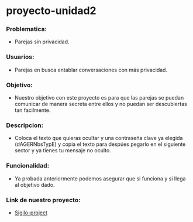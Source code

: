 # proyecto-unidad2

### Problematica:
* Parejas sin privacidad.

### Usuarios:
* Parejas en busca entablar conversaciones con más privacidad.

### Objetivo:
* Nuestro objetivo con este proyecto es para que las parejas se puedan comunicar de manera secreta entre ellos y no puedan ser descubiertas tan facilmente.

### Descripcion:
* Coloca el texto que quieras ocultar y una contraseña clave ya elegida (dAGERNbsTypE) y copia el texto para despúes pegarlo en el siguiente sector y ya tienes tu mensaje no oculto.

### Funcionalidad:
* Ya probada anteriormente podemos asegurar que si funciona y si llega al objetivo dado.
### Link de nuestro proyecto:
* [Sigilo-project](https://joskim28.github.io/proyecto-unidad2/)
